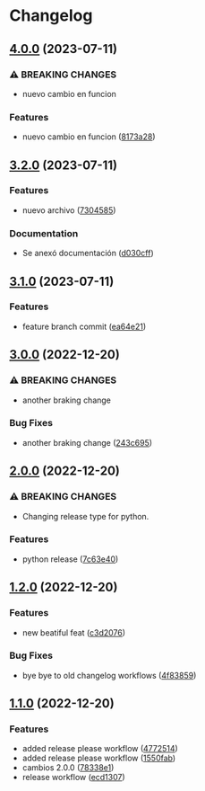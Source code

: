 # Changelog

## [4.0.0](https://github.com/spsdevops/changelog-generator/compare/v3.2.0...v4.0.0) (2023-07-11)


### ⚠ BREAKING CHANGES

* nuevo cambio en funcion

### Features

* nuevo cambio en funcion ([8173a28](https://github.com/spsdevops/changelog-generator/commit/8173a289867bd9d32fec9250bcfd9aa4ba558505))

## [3.2.0](https://github.com/spsdevops/changelog-generator/compare/v3.1.0...v3.2.0) (2023-07-11)


### Features

* nuevo archivo ([7304585](https://github.com/spsdevops/changelog-generator/commit/7304585fa22a6bd482cb7e79509bae061b9ef781))


### Documentation

* Se anexó documentación ([d030cff](https://github.com/spsdevops/changelog-generator/commit/d030cffb745f80246591222022ed7ccae3a91f8e))

## [3.1.0](https://github.com/spsdevops/changelog-generator/compare/v3.0.0...v3.1.0) (2023-07-11)


### Features

* feature branch commit ([ea64e21](https://github.com/spsdevops/changelog-generator/commit/ea64e219a8723dfbdb6e282bdd9818413d9609e1))

## [3.0.0](https://github.com/cbrunosps/changelog-generator/compare/v2.0.0...v3.0.0) (2022-12-20)


### ⚠ BREAKING CHANGES

* another braking change

### Bug Fixes

* another braking change ([243c695](https://github.com/cbrunosps/changelog-generator/commit/243c6956c2d2e91b7a640cef950203561afabb5e))

## [2.0.0](https://github.com/cbrunosps/changelog-generator/compare/v1.2.0...v2.0.0) (2022-12-20)


### ⚠ BREAKING CHANGES

* Changing release type for python.

### Features

* python release ([7c63e40](https://github.com/cbrunosps/changelog-generator/commit/7c63e40a6feccae1fda22dbcb2cdbd945ae67b62))

## [1.2.0](https://github.com/cbrunosps/changelog-generator/compare/v1.1.0...v1.2.0) (2022-12-20)


### Features

* new beatiful feat ([c3d2076](https://github.com/cbrunosps/changelog-generator/commit/c3d207639503baccf7c34459198eb3722a581398))


### Bug Fixes

* bye bye to old changelog workflows ([4f83859](https://github.com/cbrunosps/changelog-generator/commit/4f838596f97811414601714b3bd7e417f8733239))

## [1.1.0](https://github.com/cbrunosps/changelog-generator/compare/1.0.0...v1.1.0) (2022-12-20)


### Features

* added release please workflow ([4772514](https://github.com/cbrunosps/changelog-generator/commit/47725141ccccb5db075fecc136734599a279633c))
* added release please workflow ([1550fab](https://github.com/cbrunosps/changelog-generator/commit/1550fab68424a2d3da344467cd956111c30ec69c))
* cambios 2.0.0 ([78338e1](https://github.com/cbrunosps/changelog-generator/commit/78338e1330969fe39ca9d8c85a55f855b35b74e7))
* release workflow ([ecd1307](https://github.com/cbrunosps/changelog-generator/commit/ecd130743f5c49875f89ac00e1a196cf036a89ab))
